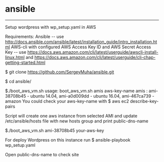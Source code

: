# ansible
-----------------------------------------------
Setup wordpress with wp_setup.yaml in AWS

Requirements:
  Ansible -- use http://docs.ansible.com/ansible/latest/installation_guide/intro_installation.html
  AWS-cli with configured AWS Access Key ID and AWS Secret Access Key -- use https://docs.aws.amazon.com/cli/latest/userguide/awscli-install-linux.html and https://docs.aws.amazon.com/cli/latest/userguide/cli-chap-getting-started.html

$ git clone https://github.com/SergeyMuha/ansible.git

$ cd ansible/

$./boot_aws_vm.sh 
usage: boot_aws_vm.sh amis aws-key-name
amis : ami-38708b45 - ubuntu 14.04, ami-a0d009dd - ubuntu 16.04, ami-467ca739 - amazon
You could check your aws-key-name with 
$ aws ec2 describe-key-pairs

Script will create one aws instance from selected AMI and update /etc/ansible/hosts file with new hosts group and print public-dns-name

$./boot_aws_vm.sh ami-38708b45 your-aws-key

For deploy Wordpress on this instance run 
$ ansible-playbook wp_setup.yaml 

Open public-dns-name to check site


